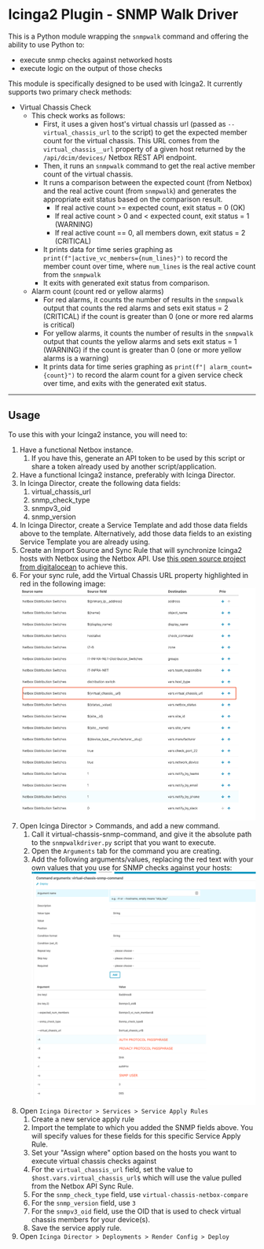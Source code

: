 # Icinga2 Plugin - SNMP Walk Driver
This is a Python module wrapping the `snmpwalk` command and offering the ability to use Python to:
* execute snmp checks against networked hosts
* execute logic on the output of those checks

This module is specifically designed to be used with Icinga2. It currently supports two primary check methods: 
*  Virtual Chassis Check
   *  This check works as follows:
      *  First, it uses a given host's virtual chassis url (passed as `--virtual_chassis_url` to the script) to get the expected member count for the virtual chassis. This URL comes from the `virtual_chassis__url` property of a given host returned by the `/api/dcim/devices/` Netbox REST API endpoint. 
      *  Then, it runs an `snmpwalk` command to get the real active member count of the virtual chassis. 
      *  It runs a comparison between the expected count (from Netbox) and the real active count (from `snmpwalk`) and generates the appropriate exit status based on the comparison result. 
         *  If real active count >= expected count, exit status = 0 (OK)
         *  If real active count > 0 and < expected count, exit status = 1 (WARNING)
         *  If real active count == 0, all members down, exit status = 2 (CRITICAL)
      *  It prints data for time series graphing as `print(f"|active_vc_members={num_lines}")` to record the member count over time, where `num_lines` is the real active count from the `snmpwalk` 
      *  It exits with generated exit status from comparison. 
   *  Alarm count (count red or yellow alarms)
      *  For red alarms, it counts the number of results in the `snmpwalk` output that counts the red alarms and sets exit status = 2 (CRITICAL) if the count is greater than 0 (one or more red alarms is critical)
      *  For yellow alarms, it counts the number of results in the `snmpwalk` output that counts the yellow alarms and sets exit status = 1 (WARNING) if the count is greater than 0 (one or more yellow alarms is a warning)
      *  It prints data for time series graphing as `print(f"| alarm_count={count}")` to record the alarm count for a given service check over time, and exits with the generated exit status. 
---
## Usage
To use this with your Icinga2 instance, you will need to: 
1. Have a functional Netbox instance.
   1. If you have this, generate an API token to be used by this script or share a token already used by another script/application.
2. Have a functional Icinga2 instance, preferably with Icinga Director. 
3. In Icinga Director, create the following data fields: 
   1. virtual_chassis_url
   2. snmp_check_type 
   3. snmpv3_oid   
   4. snmp_version  
4.  In Icinga Director, create a Service Template and add those data fields above to the template. Alternatively, add those data fields to an existing Service Template you are already using. 
5.  Create an Import Source and Sync Rule that will synchronize Icinga2 hosts with Netbox using the Netbox API. Use [this open source project from digitalocean](https://github.com/digitalocean/icingaweb2-module-netboximport) to achieve this.
6.  For your sync rule, add the Virtual Chassis URL property highlighted in red in the following image: 
![sync rule ](https://github.com/austinjhunt/snmpwalkdriver-icinga2/blob/main/images/screenshot1.png?raw=true)
7.  Open Icinga Director > Commands, and add a new command. 
    1.  Call it virtual-chassis-snmp-command, and give it the absolute path to the `snmpwalkdriver.py` script that you want to execute. 
    2.  Open the `Arguments` tab for the command you are creating.
    3.  Add the following arguments/values, replacing the red text with your own values that you use for SNMP checks against your hosts: 
![sync rule ](https://github.com/austinjhunt/snmpwalkdriver-icinga2/blob/main/images/screenshot2.png?raw=true)
8. Open `Icinga Director > Services > Service Apply Rules`
   1. Create a new service apply rule
   2. Import the template to which you added the SNMP fields above. You will specify values for these fields for this specific Service Apply Rule.
   3. Set your "Assign where" option based on the hosts you want to execute virtual chassis checks against
   4. For the `virtual_chassis_url` field, set the value to `$host.vars.virtual_chassis_url$` which will use the value pulled from the Netbox API Sync Rule. 
   5. For the `snmp_check_type` field, use `virtual-chassis-netbox-compare`
   6. For the `snmp_version` field, use `3`
   7. For the `snmpv3_oid` field, use the OID that is used to check virtual chassis members for your device(s). 
   8. Save the service apply rule. 
9. Open `Icinga Director > Deployments > Render Config > Deploy`
   